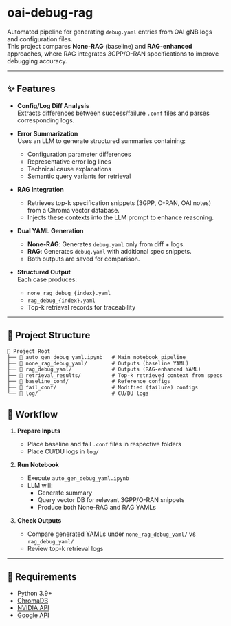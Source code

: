 # oai-debug-rag

Automated pipeline for generating `debug.yaml` entries from OAI gNB logs and configuration files.  
This project compares **None-RAG** (baseline) and **RAG-enhanced** approaches, where RAG integrates 3GPP/O-RAN specifications to improve debugging accuracy.

---

## ✨ Features

- **Config/Log Diff Analysis**  
  Extracts differences between success/failure `.conf` files and parses corresponding logs.

- **Error Summarization**  
  Uses an LLM to generate structured summaries containing:
  - Configuration parameter differences
  - Representative error log lines
  - Technical cause explanations
  - Semantic query variants for retrieval

- **RAG Integration**  
  - Retrieves top-k specification snippets (3GPP, O-RAN, OAI notes) from a Chroma vector database.  
  - Injects these contexts into the LLM prompt to enhance reasoning.

- **Dual YAML Generation**  
  - **None-RAG**: Generates `debug.yaml` only from diff + logs.  
  - **RAG**: Generates `debug.yaml` with additional spec snippets.  
  - Both outputs are saved for comparison.

- **Structured Output**  
  Each case produces:
  - `none_rag_debug_{index}.yaml`
  - `rag_debug_{index}.yaml`
  - Top-k retrieval records for traceability

---
## 📂 Project Structure
```bash=
📂 Project Root
├── 📓 auto_gen_debug_yaml.ipynb   # Main notebook pipeline
├── 📂 none_rag_debug_yaml/        # Outputs (baseline YAML)
├── 📂 rag_debug_yaml/             # Outputs (RAG-enhanced YAML)
├── 📂 retrieval_results/          # Top-k retrieved context from specs
├── 📂 baseline_conf/              # Reference configs
├── 📂 fail_conf/                  # Modified (failure) configs
└── 📂 log/                        # CU/DU logs
```

## 🚀 Workflow

1. **Prepare Inputs**
   - Place baseline and fail `.conf` files in respective folders
   - Place CU/DU logs in `log/`

2. **Run Notebook**
   - Execute `auto_gen_debug_yaml.ipynb`
   - LLM will:
     - Generate summary
     - Query vector DB for relevant 3GPP/O-RAN snippets
     - Produce both None-RAG and RAG YAMLs

3. **Check Outputs**
   - Compare generated YAMLs under `none_rag_debug_yaml/` vs `rag_debug_yaml/`
   - Review top-k retrieval logs

---

## 🔧 Requirements

- Python 3.9+
- [ChromaDB](https://docs.trychroma.com/)
- [NVIDIA API](https://build.nvidia.com/)
- [Google API](https://ai.google.dev/)


